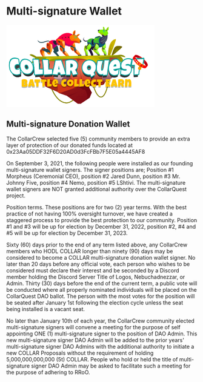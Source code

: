 # Multi-signature Wallet

![CollarQuest a Metaverse Play2Earn Ecosystem](../../.gitbook/assets/CollarQuest-SM.png)

## Multi-signature Donation Wallet

The CollarCrew selected five (5) community members to provide an extra layer of protection of our donated funds located at 0x23Aa05DDF32F6D20AD0d3FcFBb7F5E05a4445AF8

On September 3, 2021, the following people were installed as our founding multi-signature wallet signers.  The signer positions are; Position #1 Morpheus (Ceremonial CEO), position #2 Jared Dunn, position #3 Mr. Johnny Five, position #4 Nemo, position #5 LShtivi.  The multi-signature wallet signers are NOT granted additional authority over the CollarQuest project.

Position terms.  These positions are for two (2) year terms.  With the best practice of not having 100% oversight turnover, we have created a staggered process to provide the best protection to our community. Position #1 and #3 will be up for election by December 31, 2022, position #2, #4 and #5 will be up for election by December 31, 2023.

Sixty (60) days prior to the end of any term listed above, any CollarCrew members who HODL COLLAR longer than ninety (90) days may be considered to become a COLLAR multi-signature donation wallet signer.  No later than 20 days before any official vote, each person who wishes to be considered must declare their interest and be seconded by a Discord member holding the Discord Server Title of Logos, Nebuchadnezzar, or Admin.  Thirty (30) days before the end of the current term, a public vote will be conducted where all properly nominated individuals will be placed on the CollarQuest DAO ballot.  The person with the most votes for the position will be seated after January 1st following the election cycle unless the seat being installed is a vacant seat.

No later than January 10th of each year, the CollarCrew community elected multi-signature signers will convene a meeting for the purpose of self appointing ONE (1) multi-signature signer to the position of DAO Admin.  This new multi-signature signer DAO Admin will be added to the prior years' multi-signature signer DAO Admins with the additional authority to initiate a new COLLAR Proposals without the requirement of holding 5,000,000,000,000 (5t) COLLAR.   People who hold or held the title of multi-signature signer DAO Admin may be asked to facilitate such a meeting for the purpose of adhering to RRoO.
